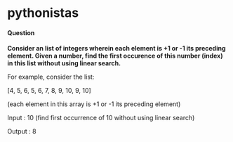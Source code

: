 # pythonistas

#### Question

**Consider an list of integers wherein each element is +1 or -1 its preceding element. Given a number, find the first occurence of this number (index) in this list without using linear search.** 

For example, consider the list: 

[4, 5, 6, 5, 6, 7, 8, 9, 10, 9, 10] 

(each element in this array is +1 or -1 its preceding element) 

Input : 10 (find first occurrence of 10 without using linear search) 

Output : 8

